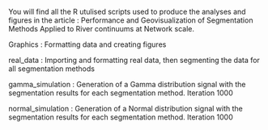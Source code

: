 You will find all the R utulised scripts used to produce the analyses and figures in the article : Performance and Geovisualization of Segmentation Methods Applied to River continuums at Network scale.

Graphics : Formatting data and creating figures

real_data : Importing and formatting real data, then segmenting the data for all segmentation methods

gamma_simulation : Generation of a Gamma distribution signal with the segmentation results for each segmentation method. Iteration 1000

normal_simulation : Generation of a Normal distribution signal with the segmentation results for each segmentation method. Iteration 1000
